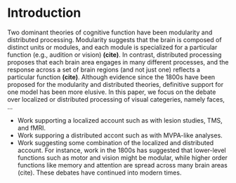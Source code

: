 # Introduction

Two dominant theories of cognitive function have been modularity and distributed processing. Modularity suggests that the brain is composed of distinct units or modules, and each module is specialized for a particular function (e.g., audition or vision) **(cite)**. In contrast, distributed processing proposes that each brain area engages in many different processes, and the response across a set of brain regions (and not just one) reflects a particular function **(cite)**. Although evidence since the 1800s have been proposed for the modularity and distributed theories, definitive support for one model has been more elusive. In this paper, we focus on the debate over localized or distributed processing of visual categeries, namely faces, ...

- Work supporting a localized account such as with lesion studies, TMS, and fMRI.
- Work supporing a distributed accont such as with MVPA-like analyses.
- Work suggesting some combination of the localized and distributed account. For instance, work in the 1800s has suggested that lower-level functions such as motor and vision might be modular, while higher order functions like memory and attention are spread across many brain areas (cite). These debates have continued into modern times. 


  
  
  